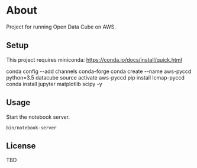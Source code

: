 # About

Project for running Open Data Cube on AWS.

## Setup

This project requires miniconda: https://conda.io/docs/install/quick.html 

conda config --add channels conda-forge
conda create --name aws-pyccd python=3.5 datacube
source activate aws-pyccd
pip install lcmap-pyccd
conda install jupyter matplotlib scipy -y

## Usage

Start the notebook server.

```
bin/notebook-server
```

## License

TBD
